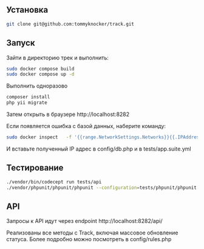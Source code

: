 ## Установка

```bash
git clone git@github.com:tommyknocker/track.git
```

## Запуск

Зайти в директорию трек и выполнить:

```bash
sudo docker compose build
sudo docker compose up -d
```

Выполнить одноразово

```bash
composer install
php yii migrate
```

Затем открыть в браузере http://localhost:8282

Если появляется ошибка с базой данных, наберите команду:

```bash
sudo docker inspect   -f '{{range.NetworkSettings.Networks}}{{.IPAddress}}{{end}}' track-mysql-1
```

И вставьте полученный IP адрес в config/db.php и в tests/app.suite.yml


## Тестирование

```bash
./vendor/bin/codecept run tests/api
./vendor/phpunit/phpunit/phpunit --configuration=tests/phpunit/phpunit.xml tests/phpunit/functional/
```

## API

Запросы к API идут через endpoint http://localhost:8282/api/

Реализованы все методы с Track, включая массовое обновление статуса. Более подробно можно посмотреть в config/rules.php